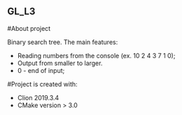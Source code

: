 ## GL_L3

#About project

Binary search tree.
The main features:
* Reading numbers from the console (ex. 10 2 4 3 7 1 0);
* Output from smaller to larger.
* 0 - end of input;

#Project is created with:

* Clion 2019.3.4
* CMake version > 3.0
